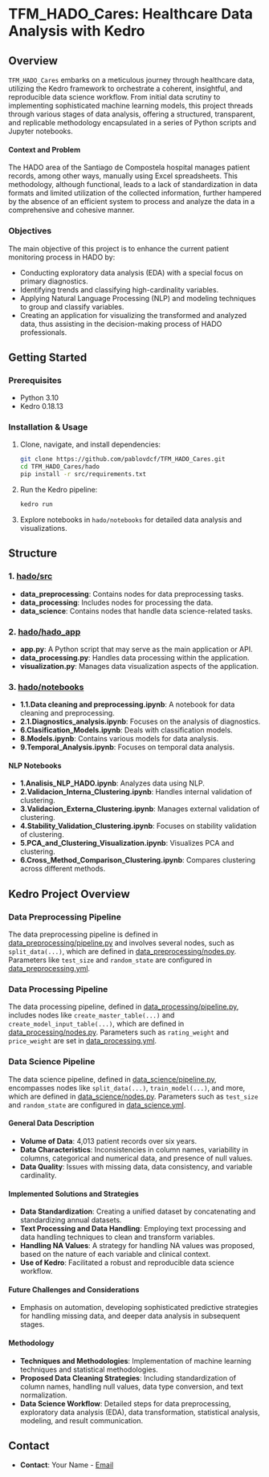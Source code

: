 # TFM_HADO_Cares: Healthcare Data Analysis with Kedro

## Overview

`TFM_HADO_Cares` embarks on a meticulous journey through healthcare data, utilizing the Kedro framework to orchestrate a coherent, insightful, and reproducible data science workflow. From initial data scrutiny to implementing sophisticated machine learning models, this project threads through various stages of data analysis, offering a structured, transparent, and replicable methodology encapsulated in a series of Python scripts and Jupyter notebooks.

#### Context and Problem

The HADO area of the Santiago de Compostela hospital manages patient records, among other ways, manually using Excel spreadsheets. This methodology, although functional, leads to a lack of standardization in data formats and limited utilization of the collected information, further hampered by the absence of an efficient system to process and analyze the data in a comprehensive and cohesive manner.


### Objectives

The main objective of this project is to enhance the current patient monitoring process in HADO by:
- Conducting exploratory data analysis (EDA) with a special focus on primary diagnostics.
- Identifying trends and classifying high-cardinality variables.
- Applying Natural Language Processing (NLP) and modeling techniques to group and classify variables.
- Creating an application for visualizing the transformed and analyzed data, thus assisting in the decision-making process of HADO professionals.

## Getting Started

### Prerequisites

- Python 3.10
- Kedro 0.18.13

### Installation & Usage

1. Clone, navigate, and install dependencies:
   ```sh
   git clone https://github.com/pablovdcf/TFM_HADO_Cares.git
   cd TFM_HADO_Cares/hado
   pip install -r src/requirements.txt
   ```
2. Run the Kedro pipeline:
   ```sh
   kedro run
   ```
3. Explore notebooks in `hado/notebooks` for detailed data analysis and visualizations.


## Structure

### 1. [hado/src](https://github.com/pablovdcf/TFM_HADO_Cares/tree/main/hado/src)
   - **data_preprocessing**: Contains nodes for data preprocessing tasks.
   - **data_processing**: Includes nodes for processing the data.
   - **data_science**: Contains nodes that handle data science-related tasks.

### 2. [hado/hado_app](https://github.com/pablovdcf/TFM_HADO_Cares/tree/main/hado/hado_app)
   - **app.py**: A Python script that may serve as the main application or API.
   - **data_processing.py**: Handles data processing within the application.
   - **visualization.py**: Manages data visualization aspects of the application.

### 3. [hado/notebooks](https://github.com/pablovdcf/TFM_HADO_Cares/tree/main/hado/notebooks)
   - **1.1.Data cleaning and preprocessing.ipynb**: A notebook for data cleaning and preprocessing.
   - **2.1.Diagnostics_analysis.ipynb**: Focuses on the analysis of diagnostics.
   - **6.Clasification_Models.ipynb**: Deals with classification models.
   - **8.Models.ipynb**: Contains various models for data analysis.
   - **9.Temporal_Analysis.ipynb**: Focuses on temporal data analysis.

#### NLP Notebooks
   - **1.Analisis_NLP_HADO.ipynb**: Analyzes data using NLP.
   - **2.Validacion_Interna_Clustering.ipynb**: Handles internal validation of clustering.
   - **3.Validacion_Externa_Clustering.ipynb**: Manages external validation of clustering.
   - **4.Stability_Validation_Clustering.ipynb**: Focuses on stability validation of clustering.
   - **5.PCA_and_Clustering_Visualization.ipynb**: Visualizes PCA and clustering.
   - **6.Cross_Method_Comparison_Clustering.ipynb**: Compares clustering across different methods.

## Kedro Project Overview

### Data Preprocessing Pipeline
The data preprocessing pipeline is defined in [data_preprocessing/pipeline.py](https://github.com/pablovdcf/TFM_HADO_Cares/blob/main/hado/src/hado/pipelines/data_preprocessing/pipeline.py) and involves several nodes, such as `split_data(...)`, which are defined in [data_preprocessing/nodes.py](https://github.com/pablovdcf/TFM_HADO_Cares/blob/main/hado/src/hado/pipelines/data_preprocessing/nodes.py). Parameters like `test_size` and `random_state` are configured in [data_preprocessing.yml](https://github.com/pablovdcf/TFM_HADO_Cares/blob/main/hado/conf/base/parameters/data_preprocessing.yml).


### Data Processing Pipeline
The data processing pipeline, defined in [data_processing/pipeline.py](https://github.com/pablovdcf/TFM_HADO_Cares/blob/main/hado/src/hado/pipelines/data_processing/pipeline.py), includes nodes like `create_master_table(...)` and `create_model_input_table(...)`, which are defined in [data_processing/nodes.py](https://github.com/pablovdcf/TFM_HADO_Cares/blob/main/hado/src/hado/pipelines/data_processing/nodes.py). Parameters such as `rating_weight` and `price_weight` are set in [data_processing.yml](https://github.com/pablovdcf/TFM_HADO_Cares/blob/main/hado/conf/base/parameters/data_processing.yml).


### Data Science Pipeline
The data science pipeline, defined in [data_science/pipeline.py](https://github.com/pablovdcf/TFM_HADO_Cares/blob/main/hado/src/hado/pipelines/data_science/pipeline.py), encompasses nodes like `split_data(...)`, `train_model(...)`, and more, which are defined in [data_science/nodes.py](https://github.com/pablovdcf/TFM_HADO_Cares/blob/main/hado/src/hado/pipelines/data_science/nodes.py). Parameters such as `test_size` and `random_state` are configured in [data_science.yml](https://github.com/pablovdcf/TFM_HADO_Cares/blob/main/hado/conf/base/parameters/data_science.yml).

 
#### General Data Description
   - **Volume of Data**: 4,013 patient records over six years.
   - **Data Characteristics**: Inconsistencies in column names, variability in columns, categorical and numerical data, and presence of null values.
   - **Data Quality**: Issues with missing data, data consistency, and variable cardinality.
   
#### Implemented Solutions and Strategies
   - **Data Standardization**: Creating a unified dataset by concatenating and standardizing annual datasets.
   - **Text Processing and Data Handling**: Employing text processing and data handling techniques to clean and transform variables.
   - **Handling NA Values**: A strategy for handling NA values was proposed, based on the nature of each variable and clinical context.
   - **Use of Kedro**: Facilitated a robust and reproducible data science workflow.

#### Future Challenges and Considerations
   - Emphasis on automation, developing sophisticated predictive strategies for handling missing data, and deeper data analysis in subsequent stages.
   
#### Methodology
   - **Techniques and Methodologies**: Implementation of machine learning techniques and statistical methodologies.
   - **Proposed Data Cleaning Strategies**: Including standardization of column names, handling null values, data type conversion, and text normalization.
   - **Data Science Workflow**: Detailed steps for data preprocessing, exploratory data analysis (EDA), data transformation, statistical analysis, modeling, and result communication.  


<!-- ## Contributing

Kindly refer to [CONTRIBUTING.md](CONTRIBUTING.md) for guidelines on contributions, and feel free to open issues or pull requests. -->

## Contact

- **Contact**: Your Name - [Email](mailto:pablovdcf@gmail.com)